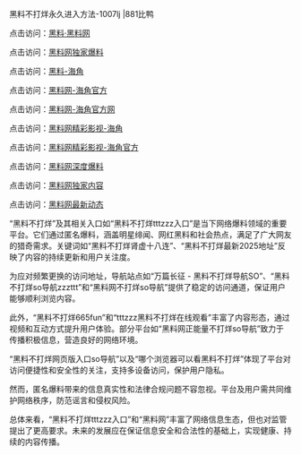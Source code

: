 黑料不打烊永久进入方法-1007lj |881比鸭

点击访问：<a href="https://heiliaolvzlu3.pages.dev">黑料·黑料网</a>

点击访问：<a href="https://heiliaoyvnrda.pages.dev">黑料网独家爆料</a>

点击访问：<a href="https://heiliaokof3cy.pages.dev">黑料-海角</a>

点击访问：<a href="https://heiliao3gvg9.pages.dev">黑料网-海角官方</a>

点击访问：<a href="https://heiliao9wsbg3.pages.dev">黑料网-海角官方网</a>

点击访问：<a href="https://heiliao5s28gk.pages.dev">黑料网精彩影视-海角</a>

点击访问：<a href="https://heiliaoxfe5rb.pages.dev">黑料网精彩影视-海角官方</a>

点击访问：<a href="https://heiliaoryrhyu.pages.dev">黑料网深度爆料</a>

点击访问：<a href="https://heiliaoubleqx.pages.dev">黑料网独家内容</a>

点击访问：<a href="https://heiliaox6jgh3.pages.dev">黑料网最新动态</a>

“黑料不打烊”及其相关入口如“黑料不打烊tttzzz入口”是当下网络爆料领域的重要平台。它们通过匿名爆料，涵盖明星绯闻、网红黑料和社会热点，满足了广大网友的猎奇需求。关键词如“黑料不打烊肾虚十八连”、“黑料不打烊最新2025地址”反映了内容的持续更新和用户关注度。

为应对频繁更换的访问地址，导航站点如“万篇长征 - 黑料不打烊导航SO”、“黑料不打烊so导航zzzttt”和“黑料网不打烊so导航”提供了稳定的访问通道，保证用户能够顺利浏览内容。

此外，“黑料不打烊665fun”和“tttzzz黑料不打烊在线观看”丰富了内容形态，通过视频和互动方式提升用户体验。部分平台如“黑料网正能量不打烊so导航”致力于传播积极信息，营造良好的网络环境。

“黑料不打烊网页版入口so导航”以及“哪个浏览器可以看黑料不打烊”体现了平台对访问便捷性和安全性的关注，支持多设备访问，保护用户隐私。

然而，匿名爆料带来的信息真实性和法律合规问题不容忽视。平台及用户需共同维护网络秩序，防范谣言和侵权风险。

总体来看，“黑料不打烊tttzzz入口”和“黑料网”丰富了网络信息生态，但也对监管提出了更高要求。未来的发展应在保证信息安全和合法性的基础上，实现健康、持续的内容传播。
